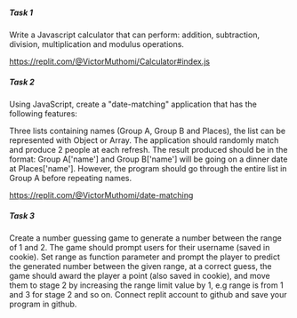 ##### Task 1

Write a Javascript calculator that can perform: addition, subtraction, division, multiplication and modulus operations.

https://replit.com/@VictorMuthomi/Calculator#index.js

##### Task 2

Using JavaScript, create a "date-matching" application that has the following features:

Three lists containing names (Group A, Group B and Places), the list can be represented with Object or Array.
The application should randomly match and produce 2 people at each refresh.
The result produced should be in the format:
Group A['name'] and Group B['name'] will be going on a dinner date at Places['name'].
However, the program should go through the entire list in Group A before repeating names.

https://replit.com/@VictorMuthomi/date-matching

##### Task 3

Create a number guessing game to generate a number between the range of 1 and 2. The game should prompt users for their username (saved in cookie).
Set range as function parameter and prompt the player to predict the generated number between the given range, at a correct guess, the game should award the player a point (also saved in cookie), and move them to stage 2 by increasing the range limit value by 1, e.g range is from 1 and 3 for stage 2 and so on. Connect replit account to github and save your program in github.
